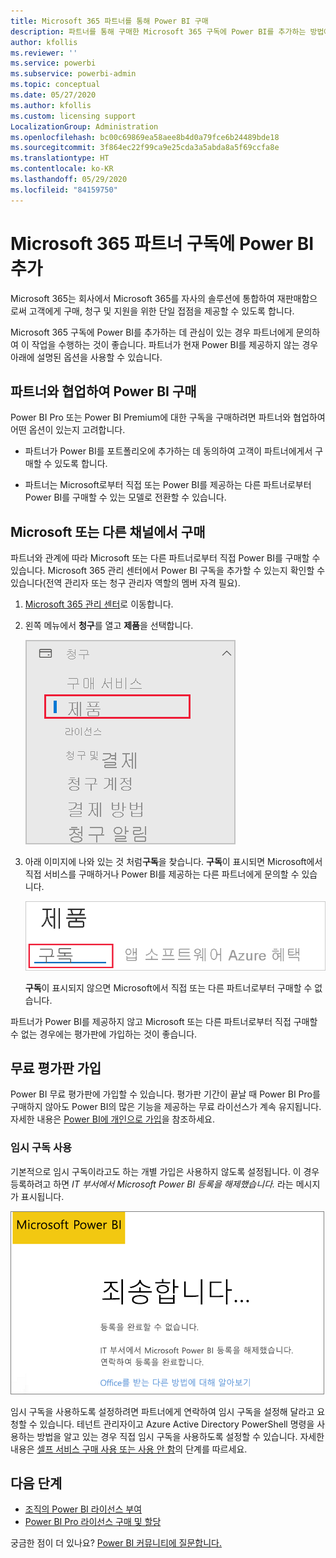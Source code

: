 ```yaml
---
title: Microsoft 365 파트너를 통해 Power BI 구매
description: 파트너를 통해 구매한 Microsoft 365 구독에 Power BI를 추가하는 방법에 대해 알아봅니다. 신디케이티드 모델은 Microsoft 365에서 사용하는 구매 모델입니다.
author: kfollis
ms.reviewer: ''
ms.service: powerbi
ms.subservice: powerbi-admin
ms.topic: conceptual
ms.date: 05/27/2020
ms.author: kfollis
ms.custom: licensing support
LocalizationGroup: Administration
ms.openlocfilehash: bc00c69869ea58aee8b4d0a79fce6b24489bde18
ms.sourcegitcommit: 3f864ec22f99ca9e25cda3a5abda8a5f69ccfa8e
ms.translationtype: HT
ms.contentlocale: ko-KR
ms.lasthandoff: 05/29/2020
ms.locfileid: "84159750"
---
```

# <a name="add-power-bi-to-a-microsoft-365-partner-subscription"></a>Microsoft 365 파트너 구독에 Power BI 추가

Microsoft 365는 회사에서 Microsoft 365를 자사의 솔루션에 통합하여 재판매함으로써 고객에게 구매, 청구 및 지원을 위한 단일 접점을 제공할 수 있도록 합니다.

Microsoft 365 구독에 Power BI를 추가하는 데 관심이 있는 경우 파트너에게 문의하여 이 작업을 수행하는 것이 좋습니다. 파트너가 현재 Power BI를 제공하지 않는 경우 아래에 설명된 옵션을 사용할 수 있습니다.

## <a name="work-with-your-partner-to-purchase-power-bi"></a>파트너와 협업하여 Power BI 구매

Power BI Pro 또는 Power BI Premium에 대한 구독을 구매하려면 파트너와 협업하여 어떤 옵션이 있는지 고려합니다.

* 파트너가 Power BI를 포트폴리오에 추가하는 데 동의하여 고객이 파트너에게서 구매할 수 있도록 합니다.

* 파트너는 Microsoft로부터 직접 또는 Power BI를 제공하는 다른 파트너로부터 Power BI를 구매할 수 있는 모델로 전환할 수 있습니다.

## <a name="purchase-from-microsoft-or-another-channel"></a>Microsoft 또는 다른 채널에서 구매

파트너와 관계에 따라 Microsoft 또는 다른 파트너로부터 직접 Power BI를 구매할 수 있습니다. Microsoft 365 관리 센터에서 Power BI 구독을 추가할 수 있는지 확인할 수 있습니다(전역 관리자 또는 청구 관리자 역할의 멤버 자격 필요).

1. [Microsoft 365 관리 센터](https://admin.microsoft.com/AdminPortal/Home#/homepage)로 이동합니다.

1. 왼쪽 메뉴에서 **청구**를 열고 **제품**을 선택합니다.

   ![Microsoft 365 관리 센터의 청구 메뉴](media/service-admin-syndication-partner/365-my-products.png)

 1. 아래 이미지에 나와 있는 것 처럼**구독**을 찾습니다. **구독**이 표시되면 Microsoft에서 직접 서비스를 구매하거나 Power BI를 제공하는 다른 파트너에게 문의할 수 있습니다.

    ![구독을 포함하는 제품](media\service-admin-syndication-partner\365-subscriptions.png)

    **구독**이 표시되지 않으면 Microsoft에서 직접 또는 다른 파트너로부터 구매할 수 없습니다.

파트너가 Power BI를 제공하지 않고 Microsoft 또는 다른 파트너로부터 직접 구매할 수 없는 경우에는 평가판에 가입하는 것이 좋습니다.

## <a name="sign-up-for-a-free-trial"></a>무료 평가판 가입

Power BI 무료 평가판에 가입할 수 있습니다. 평가판 기간이 끝날 때 Power BI Pro를 구매하지 않아도 Power BI의 많은 기능을 제공하는 무료 라이선스가 계속 유지됩니다. 자세한 내용은 [Power BI에 개인으로 가입](../fundamentals/service-self-service-signup-for-power-bi.md)을 참조하세요.

### <a name="enable-ad-hoc-subscriptions"></a>임시 구독 사용

기본적으로 임시 구독이라고도 하는 개별 가입은 사용하지 않도록 설정됩니다. 이 경우 등록하려고 하면 *IT 부서에서 Microsoft Power BI 등록을 해제했습니다.* 라는 메시지가 표시됩니다.

![죄송합니다 이미지](media/service-admin-syndication-partner/sorry.png)

임시 구독을 사용하도록 설정하려면 파트너에게 연락하여 임시 구독을 설정해 달라고 요청할 수 있습니다. 테넌트 관리자이고 Azure Active Directory PowerShell 명령을 사용하는 방법을 알고 있는 경우 직접 임시 구독을 사용하도록 설정할 수 있습니다. 자세한 내용은 [셀프 서비스 구매 사용 또는 사용 안 함](service-admin-disable-self-service.md)의 단계를 따르세요.

## <a name="next-steps"></a>다음 단계

* [조직의 Power BI 라이선스 부여](service-admin-licensing-organization.md)
* [Power BI Pro 라이선스 구매 및 할당](service-admin-purchasing-power-bi-pro.md)

궁금한 점이 더 있나요? [Power BI 커뮤니티에 질문합니다.](https://community.powerbi.com/)